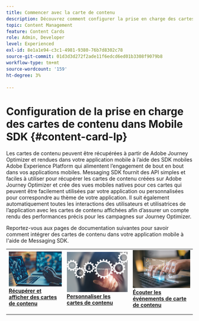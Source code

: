 ```yaml
---
title: Commencer avec la carte de contenu
description: Découvrez comment configurer la prise en charge des cartes de contenu dans Web SDK
topic: Content Management
feature: Content Cards
role: Admin, Developer
level: Experienced
exl-id: 8e1a1e94-c3c1-4981-9380-76b7d8302c78
source-git-commit: 01d3d3d272f2ade11f6edcd6ed01b3308f9079b8
workflow-type: tm+mt
source-wordcount: '159'
ht-degree: 3%

---
```


# Configuration de la prise en charge des cartes de contenu dans Mobile SDK {#content-card-lp}

Les cartes de contenu peuvent être récupérées à partir de Adobe Journey Optimizer et rendues dans votre application mobile à l’aide des SDK mobiles Adobe Experience Platform qui alimentent l’engagement de bout en bout dans vos applications mobiles. Messaging SDK fournit des API simples et faciles à utiliser pour récupérer les cartes de contenu créées sur Adobe Journey Optimizer et crée des vues mobiles natives pour ces cartes qui peuvent être facilement utilisées par votre application ou personnalisées pour correspondre au thème de votre application. Il suit également automatiquement toutes les interactions des utilisateurs et utilisatrices de l’application avec les cartes de contenu affichées afin d’assurer un compte rendu des performances précis pour les campagnes sur Journey Optimizer.

Reportez-vous aux pages de documentation suivantes pour savoir comment intégrer des cartes de contenu dans votre application mobile à l&#39;aide de Messaging SDK.


<table style="table-layout:fixed"><tr style="border: 0;">
<td>
<a href="https://developer.adobe.com/client-sdks/edge/adobe-journey-optimizer/content-card-ui/iOS/tutorial/displaying-content-cards/">
<img alt="Récupérer" src="assets/do-not-localize/fetch.jpeg">
</a>
<div><a href="https://developer.adobe.com/client-sdks/edge/adobe-journey-optimizer/content-card-ui/iOS/tutorial/displaying-content-cards/"><strong>Récupérer et afficher des cartes de contenu</strong>
</div>
<p>
</td>
<td>
<a href="https://developer.adobe.com/client-sdks/edge/adobe-journey-optimizer/content-card-ui/iOS/tutorial/customizing-content-card-templates/">
<img alt="Personnaliser" src="assets/do-not-localize/customize.jpeg">
</a>
<div>
<a href="https://developer.adobe.com/client-sdks/edge/adobe-journey-optimizer/content-card-ui/iOS/tutorial/customizing-content-card-templates/"><strong>Personnaliser les cartes de contenu</strong></a>
</div>
<p></td>
<td>
<a href="https://developer.adobe.com/client-sdks/edge/adobe-journey-optimizer/content-card-ui/iOS/tutorial/listening-content-card-events/">
<img alt="Écouter" src="assets/do-not-localize/listen.jpeg">
</a>
<div>
<a href="https://developer.adobe.com/client-sdks/edge/adobe-journey-optimizer/content-card-ui/iOS/tutorial/listening-content-card-events/"><strong>Écouter les événements de carte de contenu</strong></a>
</div>
<p>
</td>
</tr></table>
